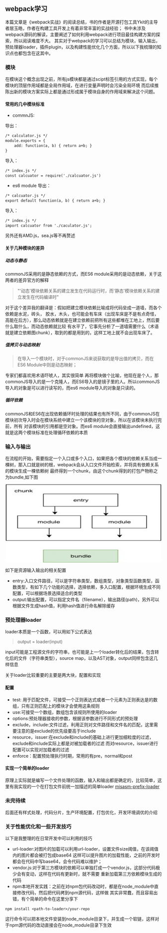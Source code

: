## webpack学习
本篇文章是《webpack实战》的阅读总结，书的作者是开源打包工具Ykit的主导者居玉皓，作者在构建工具开发上有着非常丰富的实战经验；
书中未涉及webpack源码的解读，主要阐述了如何利用webpack进行项目最佳构建方案的探索，所以阅读难度不大。
其实对于webpack的学习可以总结为模块，输入输出，预处理器loader，插件plugin，以及构建性能优化几个方面，所以以下我梳理的知识点也都包含在这其中。

### 模块
在模块这个概念出现之前，所有js模块都是通过scipt标签引用的方式实现，每个模块的顶层作用域都是全局作用域，在进行变量声明时会污染全局环境
而后续推陈出新的模块方案实际上都是通过形成属于模块自身的作用域来解决这个问题。
#### 常用的几中模块标准
- commnJS:

导出：
```
/* calculator.js */
module.exports = {
    add: function(a, b) { return a+b; }
}
```
导入：

```
/* index.js */
const calcuator = require('./calcuator.js')
```

- es6 module
导出：
```
/* calcuator.js */
export default function(a, b) { return a+b; }
```
导入：

```
/* index.js */
import calcuator from './caculator.js';
```
另外还有AMD.js，sea.js等不再赘述

#### 关于几种模块的差异

##### 动态与静态

commonJS采用的是静态依赖的方式，而ES6 module采用的是动态依赖，关于这两者的差异官方的解释
>"'动态'模块依赖关系的建立发生在代码运行时，而'静态'模块依赖关系的建立发生在代码编译时"

对于这个差异我的翻译是：假如把建立模块依赖比喻成将代码垒成一道墙，而各个依赖是水泥，砖头，
胶水，木头，也可能会有车床（出现车床是不是有点奇怪，高能在后方），那么动态依赖就是在建立依赖前把所有这些都堆在工地上，然后要什么取什么，而动态依赖就比较
有水平了，它事先分析了一道墙需要什么（术语就是建立依赖图chunk），取到的都是用到的，这样工地上就不会出现车床了。
##### 值拷贝与动态映射

>在导入一个模块时，对于commonJS来说获取的是导出值的拷贝，而在ES6 Module中则是动态映射；

专家们都喜欢用术语吓唬人，其实很简单
再将模块做个比喻，他现在是个人，那commonJS导入的是一个克隆人，而ES6导入的是镜子里的人。所以commonJS导入的对象是可以进行读写的，而es6 module导入的对象是只读的。
##### 循环依赖
commonJS和ES6在出现依赖循环时处理的结果也有所不同，由于commonJS在模块初次导入时会在模块系统中建立一个该模块的空对象，所以在该模块未执行完前，所有
对该模块的引用都是空对象。而es6 module会直接输出undefined，这就是这两个模块标准在处理循环依赖的本质

### 输入与输出
在流程的开始，需要指定一个入口或多个入口，如果把各个模块的依赖关系当成一棵树，那入口就是树的根，webpack会从入口文件开始检索，并将具有依赖关系的模块生成一棵依赖树
最终得到一个chunk，由这个chunk得到的打包产物称之为bundle,如下图

<img style="margin: auto;display: block;" src="../assets/chunk.jpg" width="500px" height="250px"/>

如下是资源输入输出的相关配置
- entry:入口文件路径，可以是字符串类型，数组类型，对象类型函数类型，函数类型，有如下几个功能的选择，选择依赖，多入口配置，根据环境生成不同配置，可以根据场景选择适合的类型
- output:输出配置，可以指定文件名（filename），输出路径(path)，另外可以根据文件生成hash值，利用hash值进行命名解除缓存

### 预处理器loader
loader本质是一个函数，可以用如下公式表达
> output = loader(input)

input可能是工程源文件的字符串，也可能是上一个loader转化后的结果，包含转化后的文件（字符串类型），source map，以及AST对象，output同样包含这几样信息

关于loader比较重要的主要是两大块，配置和实现
#### 配置
- test: 用于匹配文件，可接受一个正则表达式或者一个元素为正则表达是的数组，只有正则匹配上的模块才会使用这条规则
- use:可接受一个数组，数组包含该规则所使用的loader
- options:预处理器接收的参数，根据该参数进行不同形式的预处理
- exclude，include:文件过滤，利用正则对文件路径和文件名的匹配，这里需要注意的是exclude的优先级要高于include
- resource，issuer:在exclude和include的基础上进行更加细粒度的过滤，exclude和include实际上都是对被加载者的过滤
而对resource，issuer进行配置可以实现对加载者的过滤
- enforce：配置预处理执行时期，常用的有pre，normal和post

#### 实现一个简单的loader
原理上实际就是编写一个文件处理的函数，输入和输出都是确定的，比较简单，这里有我实现的一个在打包文件前统一加描述的简单loader
[misasm-prefix-loader](https://github.com/miracle9312/source-mock/tree/master/src/webpack/src/loaders/miasm-prefix-loader)

### 未完待续
后面还有样式处理，代码分片，生产环境配置，打包优化，开发环境调优的介绍

### 关于性能优化和一些开发技巧
以下是我整理的在日常开发中可以利用的技巧
- url-loader:对图片的加载可以利用url-loader，设置文件size阈值，在该阈值内的图片都会被打包成base64
这样可以提升图片的加载性能，之前的开发时都会在代码中写base64，会令代码难以维护；
- vendor.js:对于第三方模块的依赖可以单独打成一个vendor.js，这部分代码极少会有变动，这样在代码有更新时，就不需要
重新加载第三方依赖模块生成的代码
- npm本地开发实践：之前在对npm包代码改动时，都是在node_module中直接修改代码，然后把代码拷到npm源代码，这样做
其实非常蠢，而且容易出错，有个简单的命令在这里分享下
```
npm install <path-to-loader>/your-repo
```
这行命令可以把本地文件安装到node_module目录下，并生成一个软链，这样对于npm源代码的改动直接会在node_module目录下生效
